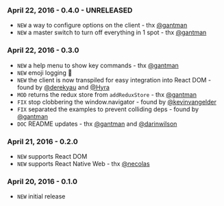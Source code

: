 ### April 22, 2016 - 0.4.0 - UNRELEASED

* `NEW` a way to configure options on the client - thx [@gantman](https://github.com/gantman)
* `NEW` a master switch to turn off everything in 1 spot - thx [@gantman](https://github.com/gantman)

### April 22, 2016 - 0.3.0

* `NEW` a help menu to show key commands - thx [@gantman](https://github.com/gantman)
* `NEW` emoji logging 🎉
* `NEW` the client is now transpiled for easy integration into React DOM - found by [@derekyau](https://github.com/derekyau) and [@Hyra](https://github.com/Hyra)
* `MOD` returns the redux store from `addReduxStore` - thx [@gantman](https://github.com/gantman)
* `FIX` stop clobbering the window.navigator - found by [@kevinvangelder](https://github.com/kevinvangelder)
* `FIX` separated the examples to prevent colliding deps - found by [@gantman](https://github.com/gantman)
* `DOC` README updates - thx [@gantman](https://github.com/gantman) and [@darinwilson](https://github.com/darinwilson)

### April 21, 2016 - 0.2.0

* `NEW` supports React DOM
* `NEW` supports React Native Web - thx [@necolas](https://github.com/necolas)

### April 20, 2016 - 0.1.0

* `NEW` initial release

